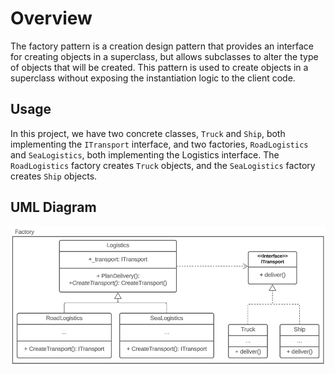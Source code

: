 ﻿# Overview
The factory pattern is a creation design pattern that 
provides an interface for creating objects in a superclass, 
but allows subclasses to alter the type of objects that will 
be created. This pattern is used to create objects in a superclass 
without exposing the instantiation logic to the client code.

## Usage
In this project, we have two concrete classes, `Truck` and 
`Ship`, both implementing the `ITransport` interface, and two 
factories, `RoadLogistics` and `SeaLogistics`, both implementing 
the Logistics interface. The `RoadLogistics` factory creates 
`Truck` objects, and the `SeaLogistics` factory creates `Ship` 
objects.

## UML Diagram
![Factory UML](../assets/factory_uml.png)

